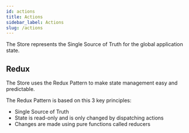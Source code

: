 ```yaml
---
id: actions
title: Actions
sidebar_label: Actions
slug: /actions
---
```


The Store represents the Single Source of Truth for the global application state.

## Redux

The Store uses the Redux Pattern to make state management easy and predictable.

The Redux Pattern is based on this 3 key principles:

-   Single Source of Truth
-   State is read-only and is only changed by dispatching actions
-   Changes are made using pure functions called reducers
